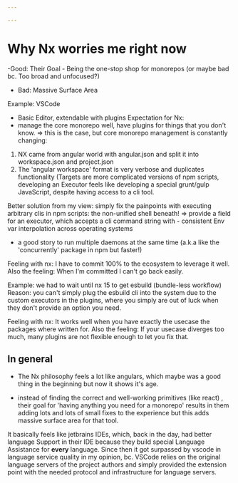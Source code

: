```yaml
---

---
```


# Why Nx worries me right now

-Good: Their Goal - Being the one-stop shop for monorepos (or maybe bad bc. Too broad and unfocused?) 

- Bad: Massive Surface Area

Example: VSCode 
- Basic Editor, extendable with plugins 
Expectation for Nx: 
- manage the core monorepo well, have plugins for things that you don't know. => this is the case, but core monorepo management is constantly changing:

1. NX came from angular world with angular.json and split it into workspace.json and project.json
2. The 'angular workspace' format is very verbose and duplicates functionality (Targets are more complicated versions of npm scripts, developing an Executor feels like developing a special grunt/gulp JavaScript, despite having access to a cli tool.

Better solution from my view: simply fix the painpoints with executing arbitrary clis in npm scripts: the non-unified shell beneath! 
=> provide a field for an executor, which accepts a cli command string with - consistent Env var interpolation across operating systems 
- a good story to run multiple daemons at the same time (a.k.a like the 'concurrently' package in npm but faster!) 
    


Feeling with nx: I have to commit 100% to the ecosystem to leverage it well. 
Also the feeling: When I'm committed I can't go back easily. 

Example: we had to wait until nx 15 to get esbuild (bundle-less workflow) 
Reason: you can't simply plug the esbuild cli into the system due to the custom executors in the plugins, where you simply are out of luck when they don't provide an option you need. 

Feeling with nx: It works well when you have exactly the usecase the packages where written for. 
Also the feeling: If your usecase diverges too much, many plugins are not flexible enough to let you fix that. 


## In general 

- The Nx philosophy feels a lot like angulars, which maybe was a good thing in the beginning but now it shows it's age. 

- instead of finding the correct and well-working primitives (like react) , their goal for 'having anything you need for a monorepo' results in them adding lots and lots of small fixes to the experience but this adds massive surface area for that tool. 

It basically feels like jetbrains IDEs, which, back in the day, had better language Support in their IDE because they build special Language Assistance for **every** language. Since then it got surpassed by vscode in language service quality in my opinion, bc. VSCode relies on the original language servers of the project authors and simply provided the extension point with the needed protocol and infrastructure for language servers.
